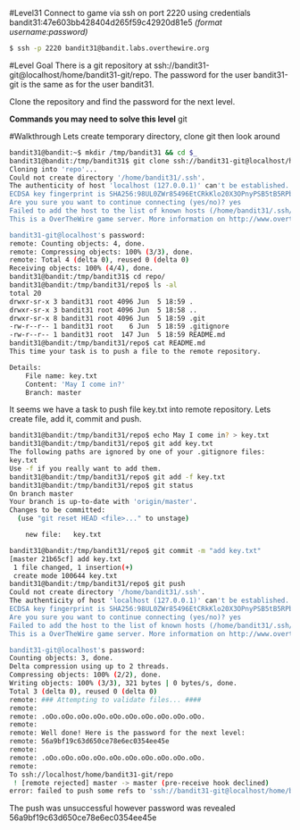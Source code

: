 #Level31
Connect to game via ssh on port 2220 using credentials bandit31:47e603bb428404d265f59c42920d81e5
_(format username:password)_
```sh
$ ssh -p 2220 bandit31@bandit.labs.overthewire.org
```
#Level Goal
There is a git repository at ssh://bandit31-git@localhost/home/bandit31-git/repo. The password for the user bandit31-git is the same as for the user bandit31.

Clone the repository and find the password for the next level.

**Commands you may need to solve this level**
git

#Walkthrough
Lets create temporary directory, clone git then look around
```sh
bandit31@bandit:~$ mkdir /tmp/bandit31 && cd $_
bandit31@bandit:/tmp/bandit31$ git clone ssh://bandit31-git@localhost/home/bandit31-git/repo
Cloning into 'repo'...
Could not create directory '/home/bandit31/.ssh'.
The authenticity of host 'localhost (127.0.0.1)' can't be established.
ECDSA key fingerprint is SHA256:98UL0ZWr85496EtCRkKlo20X3OPnyPSB5tB5RPbhczc.
Are you sure you want to continue connecting (yes/no)? yes
Failed to add the host to the list of known hosts (/home/bandit31/.ssh/known_hosts).
This is a OverTheWire game server. More information on http://www.overthewire.org/wargames

bandit31-git@localhost's password: 
remote: Counting objects: 4, done.
remote: Compressing objects: 100% (3/3), done.
remote: Total 4 (delta 0), reused 0 (delta 0)
Receiving objects: 100% (4/4), done.
bandit31@bandit:/tmp/bandit31$ cd repo/
bandit31@bandit:/tmp/bandit31/repo$ ls -al
total 20
drwxr-sr-x 3 bandit31 root 4096 Jun  5 18:59 .
drwxr-sr-x 3 bandit31 root 4096 Jun  5 18:58 ..
drwxr-sr-x 8 bandit31 root 4096 Jun  5 18:59 .git
-rw-r--r-- 1 bandit31 root    6 Jun  5 18:59 .gitignore
-rw-r--r-- 1 bandit31 root  147 Jun  5 18:59 README.md
bandit31@bandit:/tmp/bandit31/repo$ cat README.md 
This time your task is to push a file to the remote repository.

Details:
    File name: key.txt
    Content: 'May I come in?'
    Branch: master

```
It seems we have a task to push file key.txt into remote repository. Lets create file, add it, commit and push.

```sh
bandit31@bandit:/tmp/bandit31/repo$ echo May I come in? > key.txt
bandit31@bandit:/tmp/bandit31/repo$ git add key.txt
The following paths are ignored by one of your .gitignore files:
key.txt
Use -f if you really want to add them.
bandit31@bandit:/tmp/bandit31/repo$ git add -f key.txt
bandit31@bandit:/tmp/bandit31/repo$ git status
On branch master
Your branch is up-to-date with 'origin/master'.
Changes to be committed:
  (use "git reset HEAD <file>..." to unstage)

	new file:   key.txt

bandit31@bandit:/tmp/bandit31/repo$ git commit -m "add key.txt"
[master 21b65cf] add key.txt
 1 file changed, 1 insertion(+)
 create mode 100644 key.txt
bandit31@bandit:/tmp/bandit31/repo$ git push
Could not create directory '/home/bandit31/.ssh'.
The authenticity of host 'localhost (127.0.0.1)' can't be established.
ECDSA key fingerprint is SHA256:98UL0ZWr85496EtCRkKlo20X3OPnyPSB5tB5RPbhczc.
Are you sure you want to continue connecting (yes/no)? yes
Failed to add the host to the list of known hosts (/home/bandit31/.ssh/known_hosts).
This is a OverTheWire game server. More information on http://www.overthewire.org/wargames

bandit31-git@localhost's password: 
Counting objects: 3, done.
Delta compression using up to 2 threads.
Compressing objects: 100% (2/2), done.
Writing objects: 100% (3/3), 321 bytes | 0 bytes/s, done.
Total 3 (delta 0), reused 0 (delta 0)
remote: ### Attempting to validate files... ####
remote: 
remote: .oOo.oOo.oOo.oOo.oOo.oOo.oOo.oOo.oOo.oOo.
remote: 
remote: Well done! Here is the password for the next level:
remote: 56a9bf19c63d650ce78e6ec0354ee45e
remote: 
remote: .oOo.oOo.oOo.oOo.oOo.oOo.oOo.oOo.oOo.oOo.
remote: 
To ssh://localhost/home/bandit31-git/repo
 ! [remote rejected] master -> master (pre-receive hook declined)
error: failed to push some refs to 'ssh://bandit31-git@localhost/home/bandit31-git/repo'
```
The push was unsuccessful however password was revealed
56a9bf19c63d650ce78e6ec0354ee45e
